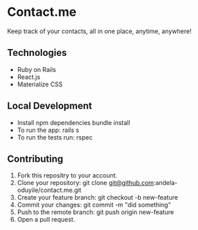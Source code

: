 # Contact.me

Keep track of your contacts, all in one place, anytime, anywhere!

## Technologies

- Ruby on Rails
- React.js
- Materialize CSS

## Local Development

- Install npm dependencies bundle install
- To run the app: rails s
- To run the tests run: rspec

## Contributing

1. Fork this repositry to your account.
2. Clone your repository: git clone git@github.com:andela-oduyile/contact.me.git
3. Create your feature branch: git checkout -b new-feature
4. Commit your changes: git commit -m "did something"
5. Push to the remote branch: git push origin new-feature
6. Open a pull request.
